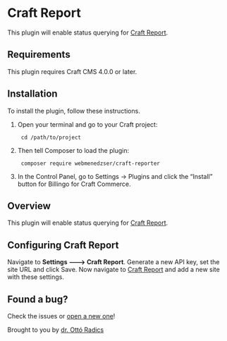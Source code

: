 # Craft Report

This plugin will enable status querying for [Craft Report](https://craft.report).

## Requirements

This plugin requires Craft CMS 4.0.0 or later.

## Installation

To install the plugin, follow these instructions.

1. Open your terminal and go to your Craft project:

        cd /path/to/project

2. Then tell Composer to load the plugin:

        composer require webmenedzser/craft-reporter

3. In the Control Panel, go to Settings → Plugins and click the “Install” button for Billingo for Craft Commerce.

## Overview

This plugin will enable status querying for [Craft Report](https://craft.report).

## Configuring Craft Report

Navigate to **Settings 🡒 Craft Report**. Generate a new API key, set the site URL and click Save. Now navigate to [Craft Report](https://craft.report) and add a new site with these settings.

## Found a bug?

Check the issues or [open a new one](https://github.com/webmenedzser/craft-reporter/issues)!

Brought to you by [dr. Ottó Radics](https://ottoradics.hu)
